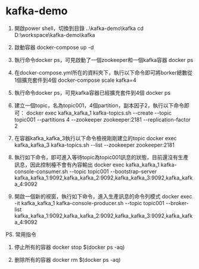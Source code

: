 # kafka-demo

1. 開啟power shell，切換到目錄 ..\kafka-demo\kafka
cd D:\workspace\kafka-demo\kafka

2. 啟動容器
docker-compose up -d

3. 執行命令docker ps，可見啟動了一個zookeeper和一個kafka容器
docker ps

4. 在docker-compose.yml所在的資料夾下，執行以下命令即可將borker總數從1個擴充套件到4個
docker-compose scale kafka=4

5. 執行命令docker ps，可見kafka容器已經擴充套件到4個
docker ps

6. 建立一個topic，名為topic001，4個partition，副本因子2，執行以下命令即可：
docker exec kafka_kafka_1 kafka-topics.sh --create --topic topic001 --partitions 4 --zookeeper zookeeper:2181 --replication-factor 2

7. 在容器kafka_kafka_3執行以下命令檢視剛剛建立的topic
docker exec kafka_kafka_3 kafka-topics.sh --list --zookeeper zookeeper:2181

8. 執行如下命令，即可進入等待topic為topic001訊息的狀態，目前還沒有生產訊息，因此控制檯不會有內容輸出
docker exec kafka_kafka_1 kafka-console-consumer.sh --topic topic001 --bootstrap-server kafka_kafka_1:9092,kafka_kafka_2:9092,kafka_kafka_3:9092,kafka_kafka_4:9092

9. 開啟一個新的視窗，執行如下命令，進入生產訊息的命令列模式
docker exec -it kafka_kafka_1 kafka-console-producer.sh --topic topic001 --broker-list kafka_kafka_1:9092,kafka_kafka_2:9092,kafka_kafka_3:9092,kafka_kafka_4:9092

PS. 常用指令
1. 停止所有的容器
docker stop $(docker ps -aq)

2. 删除所有的容器
docker rm $(docker ps -aq)
